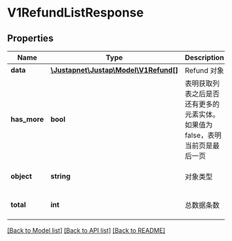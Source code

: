 # V1RefundListResponse

## Properties
Name | Type | Description | Notes
------------ | ------------- | ------------- | -------------
**data** | [**\Justapnet\Justap\Model\V1Refund[]**](V1Refund.md) | Refund 对象 | [optional] 
**has_more** | **bool** | 表明获取列表之后是否还有更多的元素实体。如果值为 false，表明当前页是最后一页 | [optional] [default to false]
**object** | **string** | 对象类型 | [optional] [default to 'RefundList']
**total** | **int** | 总数据条数 | [optional] [default to 0]

[[Back to Model list]](../README.md#documentation-for-models) [[Back to API list]](../README.md#documentation-for-api-endpoints) [[Back to README]](../README.md)


